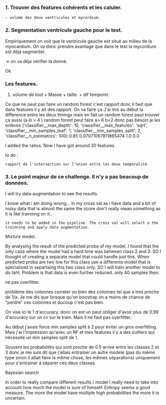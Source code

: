 
### 1. Trouver des features cohérents et les caluler.
    - volume des deux ventricules et mycordium.
        
### 2. Segmentation ventricule gauche pour le test.

Empiriquement on voit que le ventricule gauche est situé au milieu de la myocardium. On va donc prendre avantage que dans le test la mycordium est déjà segmenter.  

-> on va déja vérifier la donné. 



Ok 

###  Les features. 

1) volume de tout + Masse + taille. + dif temporel. 

Ce que ne peut pas faire un random forest c'est rapport donc il faut que dans features il y ait des rapport. On va faire ça
J'ai mis au début la difference entre les deux timings mais en fait un random forest peut trouver ça aussi (a-b > 4 ) random forest peut faire a> 6 b<2 donc pas besoin je les enlèves 
{'classifier__max_depth': 10, 'classifier__max_features': 'sqrt', 'classifier__min_samples_leaf': 1, 'classifier__min_samples_split': 2, 'classifier__n_estimators': 100}
0.85 0.07071067811865474
1.0 0.0

I added the ratios. Now I have got around 30 features.

to do : 

    rapport de l'intersection sur l'union entre les deux temporalité




### 3. Le point majeur de ce challenge. Il n'y a pas beacoup de données. 

I will try data augmentation to see the results.

I know what i am doing wrong... In my cross val as i have data and a bit of noisy data that is almost the same the score don't really mean something as it is like trainning on it..

    it needs to be added in the pipeline. The cross val will select a the trainning and apply data augmentation.


Mixture model. 

By analysing the result of the predicted proba of my model. I found that the only case where the model had a hard time was between class 2 and 3. SO I thought of creating a separate model that could handle just this. When predicted proba are two low for this class use a differente model that is specialized in separtaing this two class only. SO I will train another model to do taht. Problem is that data is even further reduced. only 40 samples then.




ne pas overfitter.



problème des colonnes correler ou bien des colonnes tel que a tres proche de 1/a. Je me dis que lorsque qu'on boostrap on a moins de chance de "perdre" ces colonnes et ducoup c'est pas bien.


On vise ici le 1 d'accuracy. donc on est un peut obliger d'avoir plus de 0.99 d'accuracy sur un cv sur le train. Mais il ne faut pas overfitter.

Au début j'avais force min samples split à 2 pour éviter un gros overfitting. Mais j'ai l'impression qu'avec un RF et mes features il y a des outliers qui nécessite un min samples split de 1.

Souvent les probabilités qui sont proche de 0.5 arrive entre les classes 2 et 3 donc je me suis dit que j'allais entrainer un autre modele (pas du même type sinon il allait faire la même chose, les mêmes séparations) uniquement pour s'entrainer à séparer ces deux classes.


Bayesian search


In order to really compare different results / model I really need to take into account how much the model is sure of himself. Entropy seems a good measure. The more the model have multiple high probabilities the more it is uncertain.